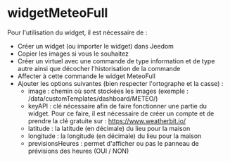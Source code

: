 # widgetMeteoFull

Pour l'utilisation du widget, il est nécessaire de : 

- Créer un widget (ou importer le widget) dans Jeedom
- Copier les images si vous le souhaitez
- Créer un virtuel avec une commande de type information et de type autre ainsi que décocher l'historisation de la commande
- Affecter à cette commande le widget MeteoFull
- Ajouter les options suivantes (bien respecter l'ortographe et la casse) : 
	* image : chemin où sont stockées les images (exemple : /data/customTemplates/dashboard/METEO/)
	* keyAPI : clé nécessaire afin de faire fonctionner une partie du widget. Pour ce faire, il est nécessaire de créer un compte et de prendre la clé gratuite sur : https://www.weatherbit.io/
	* latitude : la latitude (en décimale) du lieu pour la maison
	* longitude : la longitude (en décimale) du lieu pour la maison
	* previsionsHeures : permet d'afficher ou pas le panneau de prévisions des heures (OUI / NON)
